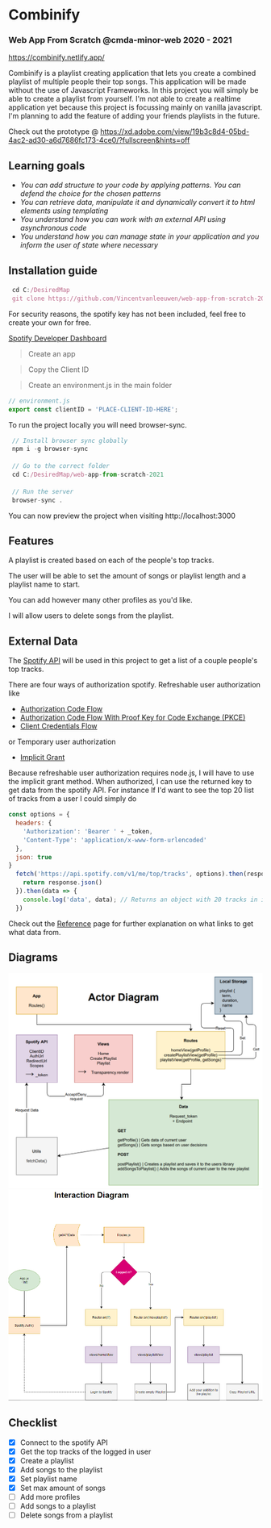 # **Combinify**
### Web App From Scratch @cmda-minor-web 2020 - 2021


https://combinify.netlify.app/

Combinify is a playlist creating application that lets you create a combined playlist of multiple people their top songs.
This application will be made without the use of Javascript Frameworks.
In this project you will simply be able to create a playlist from yourself. I'm not able to create a realtime application yet because this project is focussing mainly on vanilla javascript. I'm planning to add the feature of adding your friends playlists in the future.

Check out the prototype @ https://xd.adobe.com/view/19b3c8d4-05bd-4ac2-ad30-a6d7686fc173-4ce0/?fullscreen&hints=off

## Learning goals

* _You can add structure to your code by applying patterns. You can defend the choice for the chosen patterns_
* _You can retrieve data, manipulate it and dynamically convert it to html elements using templating_
* _You understand how you can work with an external API using asynchronous code_
* _You understand how you can manage state in your application and you inform the user of state where necessary_

## Installation guide

```jsx
 cd C:/DesiredMap
 git clone https://github.com/Vincentvanleeuwen/web-app-from-scratch-2021.git
```

For security reasons, the spotify key has not been included, feel free to create your own for free.

[Spotify Developer Dashboard](https://developer.spotify.com/dashboard/applications)
> Create an app

> Copy the Client ID

> Create an environment.js in the main folder

```jsx
// environment.js
export const clientID = 'PLACE-CLIENT-ID-HERE';
```

To run the project locally you will need browser-sync.
```jsx
 // Install browser sync globally
 npm i -g browser-sync
 
 // Go to the correct folder
 cd C:/DesiredMap/web-app-from-scratch-2021
 
 // Run the server 
 browser-sync .
```
You can now preview the project when visiting http://localhost:3000

<!-- ...but how does one use this project? What are its features 🤔 -->
## Features
A playlist is created based on each of the people's top tracks.

The user will be able to set the amount of songs or playlist length and a playlist name to start.

You can add however many other profiles as you'd like.

I will allow users to delete songs from the playlist.

## External Data

The [Spotify API](https://developer.spotify.com/documentation/web-api/) will be used in this project to get a list of a couple people's top tracks. 

There are four ways of authorization spotify. 
Refreshable user authorization like
- [Authorization Code Flow](https://developer.spotify.com/documentation/general/guides/authorization-guide/#authorization-code-flow)
- [Authorization Code Flow With Proof Key for Code Exchange (PKCE)](https://developer.spotify.com/documentation/general/guides/authorization-guide/#authorization-code-flow-with-proof-key-for-code-exchange-pkce)
- [Client Credentials Flow](https://developer.spotify.com/documentation/general/guides/authorization-guide/#client-credentials-flow)

or Temporary user authorization
- [Implicit Grant](https://developer.spotify.com/documentation/general/guides/authorization-guide/#implicit-grant-flow)

Because refreshable user authorization requires node.js, I will have to use the implicit grant method.
When authorized, I can use the returned key to get data from the spotify API.
For instance If I'd want to see the top 20 list of tracks from a user I could simply do
```jsx
const options = {
  headers: {
    'Authorization': 'Bearer ' + _token,
    'Content-Type': 'application/x-www-form-urlencoded'
  },
  json: true
}
  fetch('https://api.spotify.com/v1/me/top/tracks', options).then(response => {
    return response.json()
  }).then(data => {
    console.log('data', data); // Returns an object with 20 tracks in it
  })
```

Check out the [Reference](https://developer.spotify.com/documentation/web-api/reference/) page for further explanation on what links to get what data from.


## Diagrams

![Actor Diagram](https://github.com/Vincentvanleeuwen/web-app-from-scratch-2021/blob/master/img/actordiagram.png)
![Interaction Diagram](https://github.com/Vincentvanleeuwen/web-app-from-scratch-2021/blob/master/img/interactiondiagram.png)

## Checklist
- [x] Connect to the spotify API
- [x] Get the top tracks of the logged in user
- [x] Create a playlist
- [x] Add songs to the playlist
- [x] Set playlist name
- [x] Set max amount of songs
- [ ] Add more profiles
- [ ] Add songs to a playlist
- [ ] Delete songs from a playlist
<!-- How about a license here? 📜 (or is it a licence?) 🤷 -->
